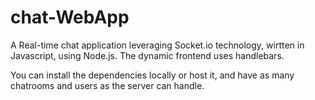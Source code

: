# chat-WebApp
A Real-time chat application leveraging Socket.io technology, wirtten in Javascript, using Node.js. The dynamic frontend uses handlebars.

You can install the dependencies locally or host it, and have as many chatrooms and users as the server can handle.
